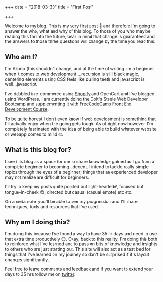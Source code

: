 +++
date = "2018-03-30"
title = "First Post"

+++

Welcome to my blog. This is my very first post 🙌 and therefore I'm going to answer the who, what and why of this blog. To those of you who may be reading this far into the future, bear in mind that change is guaranteed and the answers to those three questions will change by the time you read this.

## Who am I?
I'm Akono (this shouldn't change) and at the time of writing I'm a beginner when it comes to web development....recursion is still black magic, centering elements using CSS feels like pulling teeth and javascript is well...javascript.

I've dabbled in e-commerce using [Shopify](https://www.artisanbeards.com) and OpenCart and I've blogged using [WordPress](https://www.ctboom.io). I am currently doing the [Colt's Steele Web Developer Bootcamp](https://www.udemy.com/the-web-developer-bootcamp/learn/v4/) and supplementing it with [FreeCodeCamp Front End Development Course](https://www.freecodecamp.org/challenges/concatenating-strings-with-plus-operator).

To be quite honest I don't even know if web development is something that I'll actually enjoy when the going gets tough. As of right now however, I'm completely fascinated with the idea of being able to build whatever website or webapp comes to mind 🤓.

## What is this blog for?
I see this blog as a space for me to share knowledge gained as I go from a complete beginner to becoming...decent. I intend to tackle really simple topics through the eyes of a beginner; things that an experienced developer may not realize are difficult for beginners.

I'll try to keep my posts quite pointed but light-hearted💕, focused but tongue-in-cheek 😋, directed but casual (casual emote) etc etc.

On a meta note, you'll be able to see my progression and I'll share techniques, tools and resources that I've used.

## Why am I doing this?
I'm doing this because I've found a way to have 35 hr days and need to use that extra time productively 😶. Okay, back to this reality, I'm doing this both to reinforce what I've learned and to pass on bits of knowledge and insights to others who are just starting out. This site will also act as a test bed for things that I've learned on my journey so don't be surprised if it's layout changes significantly.

Feel free to leave comments and feedback and if you want to extend your days to 35 hrs follow me on [twitter](https://twitter.com/AkonoBrath).